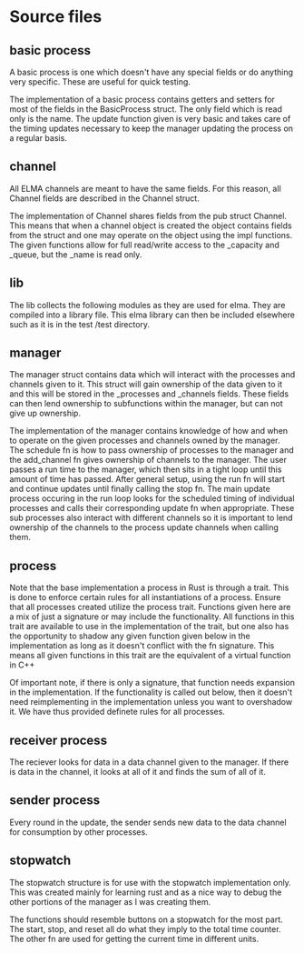 # Source files

## basic process
A basic process is one which doesn't have any special fields or do anything very specific. These are useful for quick testing.

The implementation of a basic process contains getters and setters for most of the fields in the BasicProcess struct. The only
field which is read only is the name. The update function given is very basic and takes care of the timing updates necessary to
keep the manager updating the process on a regular basis.

## channel
All ELMA channels are meant to have the same fields. For this reason, all Channel fields are described in
the Channel struct.
 
The implementation of Channel shares fields from the pub struct Channel. This means that when a channel object
is created the object contains fields from the struct and one may operate on the object using the impl functions.
The given functions allow for full read/write access to the _capacity and _queue, but the _name is read only.

## lib
The lib collects the following modules as they are used for elma. They are compiled into a library file.
This elma library can then be included elsewhere such as it is in the test /test directory.


## manager
The manager struct contains data which will interact with the processes and channels given to it. This struct will gain ownership of the data given to it and this will be stored in the _processes and _channels fields. These fields can then lend ownership to subfunctions within the manager, but can not give up ownership.

The implementation of the manager contains knowledge of how and when to operate on the given processes and channels owned by the manager. The schedule fn is how to pass ownership of processes to the manager and the add_channel fn gives ownership of channels to the manager. The user passes a run time to the manager, which then sits in a tight loop until this amount of time has passed. After general setup, using the run fn will start and continue updates until finally calling the stop fn. The main update process occuring in the run loop looks for the scheduled timing of individual processes and calls their corresponding update fn when appropriate. These sub processes also interact with different channels so it is important to lend ownership of the channels to the process update channels when calling them.

## process
Note that the base implementation a process in Rust is through a trait. This is done to enforce certain rules for all instantiations of a process. Ensure that all processes created utilize the process trait.
Functions given here are a mix of just a signature or may include the functionality. All functions in this trait are available to use in the implementation of the trait, but one also has the opportunity to shadow any given function given below in the implementation as long as it doesn't conflict with the fn signature. This means all given functions in this trait are the equivalent of a  virtual function in C++

Of important note, if there is only a signature, that function needs expansion in the implementation. If the functionality is called out below, then it doesn't need reimplementing in the implementation unless you want to overshadow it. We have thus provided definete rules for all processes.

## receiver process
The reciever looks for data in a data channel given to the manager. If there is data in the channel, it looks at all of it and finds the sum of all of it.

## sender process
Every round in the update, the sender sends new data to the data channel for consumption by other processes.

## stopwatch
The stopwatch structure is for use with the stopwatch implementation only. This was created mainly for learning rust and as a nice way to debug the other portions of the manager as I was creating them.

The functions should resemble buttons on a stopwatch for the most part. The start, stop, and reset all do what they imply to the total time counter. The other fn are used for getting the current time in different units. 
